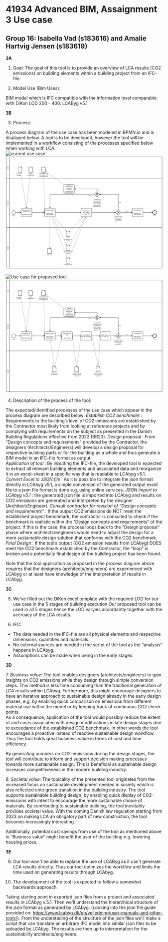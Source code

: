 # 41934 Advanced BIM, Assaignment 3 Use case
## Group 16: Isabella Vad (s183616) and Amalie Hartvig Jensen (s183619)

**3A**

1. Goal: The goal of this tool is to provide an overview of LCA results (CO2 emissions) on building elements within a building project from an IFC- file.

2. Model Use (Bim Uses):  

BIM model which is IFC compatible with the information level comparable with DiKon LOD 200 - 400. 
LCAByg v5.1

**3B**

3. Process: 
 
A process diagram of the use case has been modeled in BPMN.io and is displayed below. 
A *tool* is to be developed, however the tool will be implemented in a workflow consisting of the processes specified below when working with LCA.  
![current use case](diagram_before)
<img src=" diagram_before.svg">

![Use case for proposed tool](diagram_tool)
<img src=" diagram_tool.svg">

4. Description of the process of the tool:

The expected/identified processes of the use case which appear in the process diagram are described below:
*Establish CO2 benchmark* : Requirements to the building’s level of CO2-emissions are established by the Contractor most likely from looking at reference projects and by complying with requirements on the subject as presented in the Danish Building Regulations effective from 2023 (BR23). 
*Design proposal* : From “Design concepts and requirements” provided by the Contractor, the designers (Architects/Engineers) will develop a design proposal for respective building parts or for the building as a whole and thus generate a BIM model in an IFC-file format as output.  
*Application of tool* : By inputting the IFC-file, the developed tool is expected to extract all relevant building elements and associated data and reorganize it in an excel-sheet in a specific way that is readable to LCAbyg v5.1.
*Convert Excel to JSON file* : As it is possible to integrate the json format directly in LCAbyg v5.1, a simple conversion of the generated output excel file to a json file format is done e.g. using online services.
*JSON import to LCAbyg v5.1* : the generated json file is imported into LCAbyg and results on CO2 emissions are generated and interpreted by the designer (Architect/Engineer). 
*Consult contractor for revision of “Design concepts and requirements”* : If the output CO2 emissions do NOT meet the established project benchmark, the contractor is consulted to check if the benchmark is realistic within the “Design concepts and requirements” of the project. If this is the case, the process loops back to the “Design proposal” phase where architects/engineers would need to adjust the design for a more sustainable design solution that conforms with the CO2 benchmark. 
*Final Design* : If the tool’s output (CO2 emission results from LCAbyg) DOES meet the CO2 benchmark established by the Contractor, the “loop” is broken and a potentially final design of the building project has been found. 

Note that the tool application as proposed in the process diagram above requires that the designers (architects/engineers) are experienced with LCAbyg or at least have knowledge of the interpretation of results in LCAbyg. 

**3C** 

5. We've filled out the DiKon excel template with the required LOD for our use case in the 5 stages of building execution 
Our proposed tool can be used in all 5 stages hence the LOD varyies accordantly together with the accruacy of the LCA results. 

6. IFC: 
- The data needed in the IFC-file are all physical elements and respective dimensions, quantities and materials. 
- No external sources are needed in the script of the tool as the “analysis” happens in LCAbyg. 
- Assumptions can be made when being in the early stages. 


**3D**

*7. Business value:* 
The tool enables designers (architects/engineers) to gain insights on CO2 emissions while they design through simple conversion steps.
This method is less time consuming than the traditional generation of LCA results within LCAbyg. 
Furthermore, this might encourage designers to have an iterative approach to sustainable design already in the early design phases, e.g. by enabling quick comparison on emissions from different material use within the model or by keeping track of continuous CO2 check points.  
As a consequence, application of the tool would possibly reduce the extent of and costs associated with design modifications in late design stages due to exceedance of the established CO2 benchmark. In other words the tool encourages a proactive instead of reactive sustainable design workflow. 
Thus the tool holds great business value in terms of cost and time efficiency.

By generating numbers on CO2-emissions during the design stages, the tool will contribute to inform and support decision making processes towards more sustainable design. This is beneficial as sustainable design increases competitiveness in the modern building industry. 

*8. Societal value:* 
The topicality of the presented tool originates from the increased focus on sustainable development needed in society which is also reflected onto green transition in the building industry. 
The tool supports sustainable building design, by enabling quick display of CO2-emissions with intent to encourage the more sustainable choice of materials.
By contributing to sustainable building, the tool inevitably provides societal value.
With the coming Danish law regulation starting from 2023 on making LCA an obligatory part of new construction, the tool becomes increasingly interesting.

Additionally, potential cost savings from use of the tool as mentioned above in “Business value” might benefit the user of the building e.g. lowering housing prices.  

**3E**


9. Our tool won't be able to replace the use of LCAByg as it can't generate LCA resutls directly. Thus our tool optimizes the workflow and limits the time used on generating results through LCAbyg. 


10. The development of the tool is expected to follow a somewhat backwards approach. 

Taking starting point in exported json files from a project and associated results in LCAbyg v.5.1. Then we'll understand the hierarchical structure of the json format as generated by LCAbyg. (Looking into the json file guide provided on: https://www.lcabyg.dk/en/vejledning/user-manuals-and-other-tools/). 
From the understading of the structure of the json files we'll make a script that can translate an arbitrary IFC model into similar json files to be uploaded by LCAbyg.
The results are then up to interpretation for the sustainability architects/engineers. 
